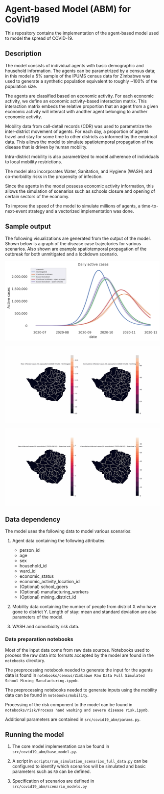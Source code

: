 # Agent-based Model (ABM) for CoVid19

This repository contains the implementation of the agent-based model used to model the spread of COVID-19.

## Description

The model consists of individual agents with basic demographic and household information. The agents can be parametrized by a census data; in this model a 5% sample of the IPUMS census data for Zimbabwe was used to generate a synthetic population equivalent to roughly ~100% of the population size.

The agents are classified based on economic activity. For each economic activity, we define an economic activity-based interaction matrix. This interaction matrix embeds the relative proportion that an agent from a given economic activity will interact with another agent belonging to another economic activity.

Mobility data from call-detail records (CDR) was used to parametrize the inter-district movement of agents. For each day, a proportion of agents travel and stay for some time to other districts as informed by the empirical data. This allows the model to simulate spatiotemporal propagation of the disease that is driven by human mobility.

Intra-district mobility is also parametrized to model adherence of individuals to local mobility restrictions.

The model also incorporates Water, Sanitation, and Hygiene (WASH) and co-morbidity risks in the propensity of infection.

Since the agents in the model possess economic activity information, this allows the simulation of scenarios such as schools closure and opening of certain sectors of the economy.

To improve the speed of the model to simulate millions of agents, a time-to-next-event strategy and a vectorized implementation was done.

## Sample output

The following visualizations are generated from the output of the model. Shown below is a graph of the disease case trajectories for various scenarios. Also shown are example spatiotemporal propagation of the outbreak for both unmitigated and a lockdown scenario.

![active-cases-R1.9](reports/figures/active-cases-R1.9.png)

![animated-unmitigated](reports/figures/animated-unmitigated.gif)

![animated-lockdown](reports/figures/animated-lockdown.gif)

## Data dependency

The model uses the following data to model various scenarios:

1. Agent data containing the following attributes:
   - person_id
   - age
   - sex
   - household_id
   - ward_id
   - economic_status
   - economic_activity_location_id
   - (Optional) school_goers
   - (Optional) manufacturing_workers
   - (Optional) mining_district_id

2. Mobility data containing the number of people from district X who have gone to district Y. Length of stay: mean and standard deviation are also parameters of the model.

3. WASH and comorbidity risk data.

### Data preparation notebooks

Most of the input data come from raw data sources. Notebooks used to process the raw data into formats accepted by the model are found in the `notebooks` directory.

The preprocessing notebook needed to generate the input for the agents data is found in `notebooks/census/Zimbabwe Raw Data Full Simulated School Mining Manufacturing.ipynb`.

The preprocessing notebooks needed to generate inputs using the mobility data can be found in `notebooks/mobility`.

Processing of the risk component to the model can be found in `notebooks/risk/Process hand washing and severe disease risk.ipynb`.

Additional parameters are contained in `src/covid19_abm/params.py`.

## Running the model

1. The core model implementation can be found in `src/covid19_abm/base_model.py`.

2. A script in `scripts/run_simulation_scenarios_full_data.py` can be configured to identify which scenarios will be simulated and basic parameters such as `R0` can be defined.

3. Specification of scenarios are defined in `src/covid19_abm/scenario_models.py`
